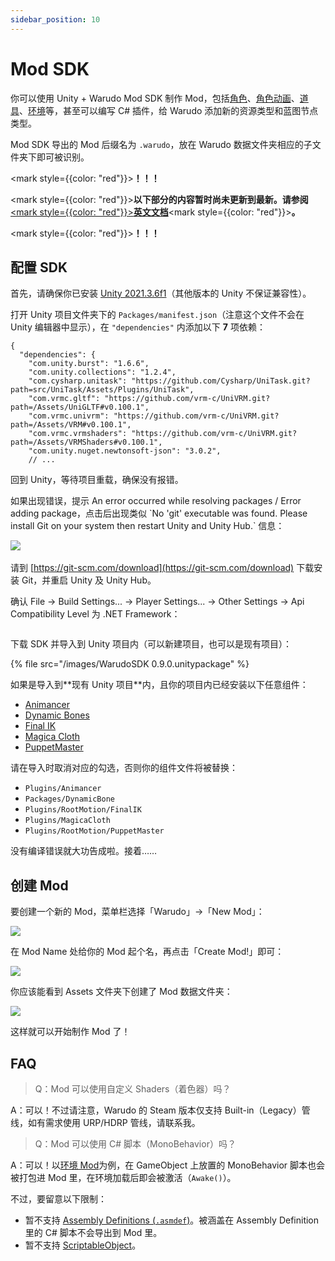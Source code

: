```yaml
---
sidebar_position: 10
---
```


# Mod SDK

你可以使用 Unity + Warudo Mod SDK 制作 Mod，包括[角色](https://tira.gitbook.io/warudo/advanced/character-mod)、[角色动画](https://tira.gitbook.io/warudo/advanced/character-animation-mod)、[道具](https://tira.gitbook.io/warudo/advanced/prop-mod)、[环境](https://tira.gitbook.io/warudo/advanced/environment-mod)等，甚至可以编写 C# 插件，给 Warudo 添加新的资源类型和蓝图节点类型。

Mod SDK 导出的 Mod 后缀名为 `.warudo`，放在 Warudo 数据文件夹相应的子文件夹下即可被识别。



<mark style={{color: "red"}}>**！！！**</mark>

<mark style={{color: "red"}}>**以下部分的内容暂时尚未更新到最新。请参阅**</mark>[<mark style={{color: "red"}}>**英文文档**</mark>](https://docs.warudo.app/warudo/v/en/modding/mod-sdk)<mark style={{color: "red"}}>**。**</mark>

<mark style={{color: "red"}}>**！！！**</mark>



## 配置 SDK

首先，请确保你已安装 [Unity 2021.3.6f1](https://unity.com/)（其他版本的 Unity 不保证兼容性）。

打开 Unity 项目文件夹下的 `Packages/manifest.json`（注意这个文件不会在 Unity 编辑器中显示），在 `"dependencies"` 内添加以下 **7** 项依赖：

```
{
  "dependencies": {
    "com.unity.burst": "1.6.6",
    "com.unity.collections": "1.2.4",
    "com.cysharp.unitask": "https://github.com/Cysharp/UniTask.git?path=src/UniTask/Assets/Plugins/UniTask",
    "com.vrmc.gltf": "https://github.com/vrm-c/UniVRM.git?path=/Assets/UniGLTF#v0.100.1",
    "com.vrmc.univrm": "https://github.com/vrm-c/UniVRM.git?path=/Assets/VRM#v0.100.1",
    "com.vrmc.vrmshaders": "https://github.com/vrm-c/UniVRM.git?path=/Assets/VRMShaders#v0.100.1",
    "com.unity.nuget.newtonsoft-json": "3.0.2",
    // ...
```

回到 Unity，等待项目重载，确保没有报错。

<div className="hint hint-warning">
如果出现错误，提示 An error occurred while resolving packages / Error adding package，点击后出现类似 `No 'git' executable was found. Please install Git on your system then restart Unity and Unity Hub.` 信息：

![](</images/image(8)(1)(1).jpg>)\
\
请到 [https://git-scm.com/download](https://git-scm.com/download) 下载安装 Git，并重启 Unity 及 Unity Hub。
</div>

确认 File -> Build Settings... -> Player Settings... -> Other Settings -> Api Compatibility Level 为 .NET Framework：

<figure><img src="/images/image(6).jpg" alt="" /><figcaption></figcaption></figure>

下载 SDK 并导入到 Unity 项目内（可以新建项目，也可以是现有项目）：

{% file src="/images/WarudoSDK 0.9.0.unitypackage" %}

<div className="hint hint-warning">
如果是导入到**现有 Unity 项目**内，且你的项目内已经安装以下任意组件：

* [Animancer](https://assetstore.unity.com/packages/tools/animation/animancer-pro-116514)
* [Dynamic Bones](https://assetstore.unity.com/packages/tools/animation/dynamic-bone-16743)
* [Final IK](https://assetstore.unity.com/packages/tools/animation/final-ik-14290)
* [Magica Cloth](https://assetstore.unity.com/packages/tools/physics/magica-cloth-160144)
* [PuppetMaster](https://assetstore.unity.com/packages/tools/physics/puppetmaster-48977)

请在导入时取消对应的勾选，否则你的组件文件将被替换：

* `Plugins/Animancer`
* `Packages/DynamicBone`
* `Plugins/RootMotion/FinalIK`
* `Plugins/MagicaCloth`
* `Plugins/RootMotion/PuppetMaster`

</div>

没有编译错误就大功告成啦。接着……

## 创建 Mod

要创建一个新的 Mod，菜单栏选择「Warudo」->「New Mod」：

![](https://user-images.githubusercontent.com/3406505/181208455-9ab46a52-4edd-401c-807e-2d2d6ae24eec.png)

在 Mod Name 处给你的 Mod 起个名，再点击「Create Mod!」即可：

![](https://user-images.githubusercontent.com/3406505/181208739-8916bccd-a669-4f48-aa41-3baf61670ef4.png)

你应该能看到 Assets 文件夹下创建了 Mod 数据文件夹：

![](https://user-images.githubusercontent.com/3406505/181209065-a63e4ba1-005a-45d3-853c-3aa4013f66a5.png)

这样就可以开始制作 Mod 了！

## FAQ

> Q：Mod 可以使用自定义 Shaders（着色器）吗？

A：可以！不过请注意，Warudo 的 Steam 版本仅支持 Built-in（Legacy）管线，如有需求使用 URP/HDRP 管线，请联系我。

> Q：Mod 可以使用 C# 脚本（MonoBehavior）吗？

A：可以！以[环境 Mod](https://tira.gitbook.io/warudo/advanced/environment-mod)为例，在 GameObject 上放置的 MonoBehavior 脚本也会被打包进 Mod 里，在环境加载后即会被激活（`Awake()`）。

不过，要留意以下限制：

* 暂不支持 [Assembly Definitions (`.asmdef`)](https://docs.unity3d.com/Manual/ScriptCompilationAssemblyDefinitionFiles.html)。被涵盖在 Assembly Definition 里的 C# 脚本不会导出到 Mod 里。
* 暂不支持 [ScriptableObject](https://docs.unity3d.com/ScriptReference/ScriptableObject.html)。
